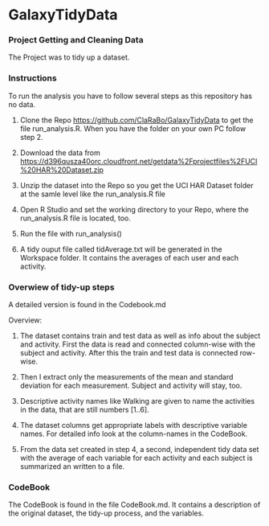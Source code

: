 GalaxyTidyData
==============

### Project Getting and Cleaning Data

The Project was to tidy up a dataset.

### Instructions

To run the analysis you have to follow several steps as this repository has no data. 

1. Clone the Repo https://github.com/ClaRaBo/GalaxyTidyData to get the file run_analysis.R. When you have the folder on your own PC follow step 2.

2. Download the data from https://d396qusza40orc.cloudfront.net/getdata%2Fprojectfiles%2FUCI%20HAR%20Dataset.zip

3. Unzip the dataset into the Repo so you get the UCI HAR Dataset folder at the samle level like the run_analysis.R file

4. Open R Studio and set the working directory to your Repo, where the run_analysis.R file is located, too.

5. Run the file with run_analysis()

6. A tidy ouput file called tidAverage.txt will be generated in the Workspace folder. It contains the averages of each user and each activity.

### Overwiew of tidy-up steps

A detailed version is found in the Codebook.md

Overview:

1. The dataset contains train and test data as well as info about the subject and activity. First the data is read and  connected column-wise with the subject and activity. After this the train and test data is connected row-wise.

2. Then I extract only the measurements of the mean and standard deviation for each measurement. Subject and activity will stay, too. 

3. Descriptive activity names like Walking are given to name the activities in the data, that are still numbers [1..6].

4. The dataset columns get appropriate labels with descriptive variable names. For detailed info look at the column-names in the CodeBook.

5. From the data set created in step 4, a second, independent tidy data set with the average of each variable for each activity and each subject is summarized an written to a file.

### CodeBook 

The CodeBook is found in the file CodeBook.md. It contains a description of the original dataset, the tidy-up process,  and the variables.

